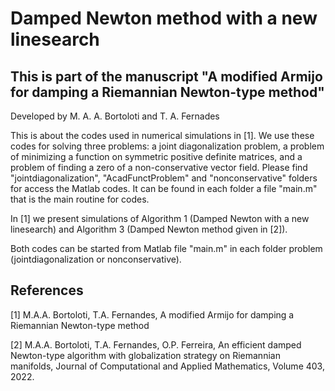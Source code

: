 # Damped Newton method with a new linesearch

## This is part of the manuscript "A modified Armijo for damping a Riemannian Newton-type method"


Developed by M. A. A. Bortoloti and T. A. Fernades


This is about the codes used in numerical simulations in [1]. We use these codes for solving three problems: a joint diagonalization problem, a problem of minimizing a function on symmetric positive definite matrices, and a problem of finding a zero of a non-conservative vector field. Please find "jointdiagonalization", "AcadFunctProblem" and "nonconservative" folders for access the Matlab codes. It can be found in each folder a file "main.m" that is the main routine for codes.

In [1] we present simulations of Algorithm 1 (Damped Newton with a new linesearch) and Algorithm 3 (Damped Newton method given in [2]).

Both codes can be started from Matlab file "main.m" in each folder problem (jointdiagonalization or nonconservative).
 


 ## References

 [1] M.A.A. Bortoloti, T.A. Fernandes, A modified Armijo for damping a Riemannian Newton-type method

 [2] M.A.A. Bortoloti, T.A. Fernandes, O.P. Ferreira, An efficient damped Newton-type algorithm with globalization strategy on Riemannian manifolds, Journal of Computational and Applied Mathematics, Volume 403, 2022.
